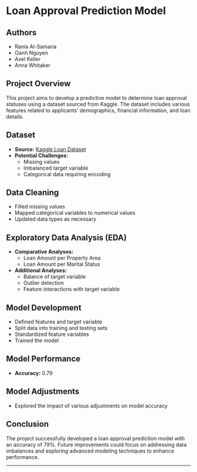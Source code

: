 # Loan Approval Prediction Model

## Authors

- Rania Al-Samaria
- Oanh Nguyen
- Axel Keller
- Anna Whitaker

## Project Overview

This project aims to develop a predictive model to determine loan approval statuses using a dataset sourced from Kaggle. The dataset includes various features related to applicants' demographics, financial information, and loan details.

## Dataset

- **Source:** [Kaggle Loan Dataset](https://www.kaggle.com/)
- **Potential Challenges:**
  - Missing values
  - Imbalanced target variable
  - Categorical data requiring encoding

## Data Cleaning

- Filled missing values
- Mapped categorical variables to numerical values
- Updated data types as necessary

## Exploratory Data Analysis (EDA)

- **Comparative Analyses:**
  - Loan Amount per Property Area
  - Loan Amount per Marital Status
- **Additional Analyses:**
  - Balance of target variable
  - Outlier detection
  - Feature interactions with target variable

## Model Development

- Defined features and target variable
- Split data into training and testing sets
- Standardized feature variables
- Trained the model

## Model Performance

- **Accuracy:** 0.79

## Model Adjustments

- Explored the impact of various adjustments on model accuracy

## Conclusion

The project successfully developed a loan approval prediction model with an accuracy of 79%. Future improvements could focus on addressing data imbalances and exploring advanced modeling techniques to enhance performance.

---

